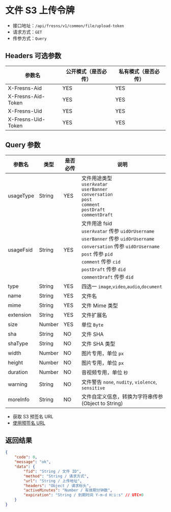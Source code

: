 # 文件 S3 上传令牌

- 接口地址：`/api/fresns/v1/common/file/upload-token`
- 请求方式：`GET`
- 传参方式：`Query`

## Headers 可选参数

| 参数名 | 公开模式（是否必传） | 私有模式（是否必传） |
| --- | --- | --- |
| X-Fresns-Aid | YES | YES |
| X-Fresns-Aid-Token | YES | YES |
| X-Fresns-Uid | YES | YES |
| X-Fresns-Uid-Token | YES | YES |

## Query 参数

| 参数名 | 类型 | 是否必传 | 说明 |
| --- | --- | --- | --- |
| usageType | String | YES | 文件用途类型<br>`userAvatar`<br>`userBanner`<br>`conversation`<br>`post`<br>`comment`<br>`postDraft`<br>`commentDraft` |
| usageFsid | String | YES | 文件用途 fsid<br>`userAvatar` 传参 `uidOrUsername`<br>`userBanner` 传参 `uidOrUsername`<br>`conversation` 传参 `uidOrUsername`<br>`post` 传参 `pid`<br>`comment` 传参 `cid`<br>`postDraft` 传参 `did`<br>`commentDraft` 传参 `did` |
| type | String | YES | 四选一 `image`,`video`,`audio`,`document` |
| name | String | YES | 文件名 |
| mime | String | YES | 文件 Mime 类型 |
| extension | String | YES | 文件扩展名 |
| size | Number | YES | 单位 `Byte` |
| sha | String | NO | 文件 SHA |
| shaType | String | NO | 文件 SHA 类型 |
| width | Number | NO | 图片专用，单位 `px` |
| height | Number | NO | 图片专用，单位 `px` |
| duration | Number | NO | 音视频专用，单位 `秒` |
| warning | String | NO | 文件警告 `none`, `nudity`, `violence`, `sensitive` |
| moreInfo | String | NO | 文件自定义信息，转换为字符串传参 (Object to String) |

- 获取 S3 预签名 URL
- [使用预签名 URL](https://docs.aws.amazon.com/AmazonS3/latest/userguide/using-presigned-url.html)

## 返回结果

```json
{
    "code": 0,
    "message": "ok",
    "data": {
        "fid": "String / 文件 ID",
        "method": "String / 请求方式",
        "url": "String / 上传地址",
        "headers": "Object / 请求标头",
        "activeMinutes": "Number / 有效期分钟数",
        "expiration": "String / 到期时间 Y-m-d H:i:s" // UTC+0
    }
}
```

